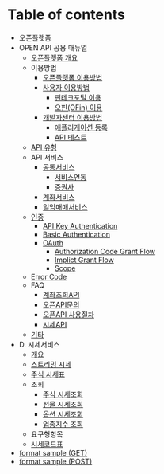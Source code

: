 # Table of contents

* 오픈플랫폼
* OPEN API 공용 매뉴얼
  * [오픈플랫폼 개요](1/undefined.md)
  * 이용방법
    * [오픈플랫폼 이용방법](1/undefined-4/undefined-1.md)
    * [사용자 이용방법](1/undefined-4/undefined/README.md)
      * [핀테크포털 이용](1/undefined-4/undefined/undefined.md)
      * [오핀\(OFin\) 이용](1/undefined-4/undefined/ofin.md)
    * [개발자센터 이용방법](1/undefined-4/undefined-2/README.md)
      * [애플리케이션 등록](1/undefined-4/undefined-2/undefined.md)
      * [API 테스트](1/undefined-4/undefined-2/untitled.md)
  * [API 유형](1/api.md)
  * API 서비스
    * [공통서비스](1/api-2/undefined/README.md)
      * [서비스연동](1/api-2/undefined/undefined.md)
      * [증권사](1/api-2/undefined/undefined-2.md)
    * [계좌서비스](1/api-2/undefined-1.md)
    * [일임매매서비스](1/api-2/undefined-2.md)
  * [인증](1/api-1/README.md)
    * [API Key Authentication](1/api-1/api-key-authentication.md)
    * [Basic Authentication](1/api-1/basic-authentication.md)
    * [OAuth](1/api-1/oauth/README.md)
      * [Authorization Code Grant Flow](1/api-1/oauth/authorization-code-grant-flow.md)
      * [Implict Grant Flow](1/api-1/oauth/untitled-1.md)
      * [Scope](1/api-1/oauth/untitled-2.md)
  * [Error Code](1/error.md)
  * FAQ
    * [계좌조회API](1/faq/undefined.md)
    * [오픈API문의](1/faq/api-1.md)
    * [오픈API 사용절차](1/faq/api.md)
    * [시세API](1/faq/api-2.md)
  * [기타](1/undefined-3.md)
* D. 시세서비스
  * [개요](untitled-1/undefined-2.md)
  * [스트리밍 시세](untitled-1/undefined-4.md)
  * [주식 시세표](untitled-1/undefined-7.md)
  * 조회
    * [주식 시세조회](untitled-1/undefined-9/undefined-6.md)
    * [선물 시세조회](untitled-1/undefined-9/undefined-2.md)
    * [옵션 시세조회](untitled-1/undefined-9/undefined-3.md)
    * [업종지수 조회](untitled-1/undefined-9/undefined-5.md)
  * 요구형항목
  * [시세코드표](untitled-1/undefined-8.md)
* [format sample \(GET\)](format-sample.md)
* [format sample \(POST\)](format-sample-post.md)

